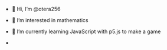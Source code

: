 - 👋 Hi, I’m @otera256
- 👀 I’m interested in mathematics
- 🌱 I’m currently learning JavaScript with p5.js to make a game

- 

<!---
otera256/otera256 is a ✨ special ✨ repository because its `README.md` (this file) appears on your GitHub profile.
You can click the Preview link to take a look at your changes.
--->
